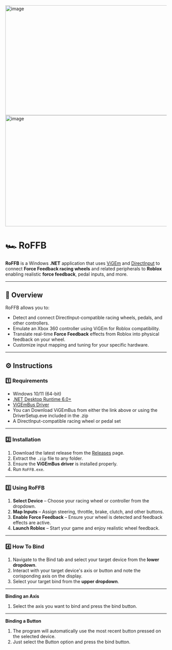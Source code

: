 <img width="780" height="342" alt="image" src="https://github.com/user-attachments/assets/573856d1-1af6-4cc6-9096-ae3b802e91fe" />
<img width="782" height="346" alt="image" src="https://github.com/user-attachments/assets/4a2a11a5-eb0a-4c96-81d0-3b743987b399" />


# 🏎️ RoFFB

**RoFFB** is a Windows **.NET** application that uses [ViGEm](https://vigem.org/) and [DirectInput](https://learn.microsoft.com/en-us/previous-versions/windows/desktop/ee417001(v=vs.85)) to connect **Force Feedback racing wheels** and related peripherals to **Roblox** enabling realistic **force feedback**, pedal inputs, and more.

---

## 📖 Overview

RoFFB allows you to:
- Detect and connect DirectInput-compatible racing wheels, pedals, and other controllers.
- Emulate an Xbox 360 controller using ViGEm for Roblox compatibility.
- Translate real-time **Force Feedback** effects from Roblox into physical feedback on your wheel.
- Customize input mapping and tuning for your specific hardware.

---

## ⚙️ Instructions

### 1️⃣ Requirements
- Windows 10/11 (64-bit)
- [.NET Desktop Runtime 6.0+](https://dotnet.microsoft.com/en-us/download/dotnet/6.0)
- [ViGEmBus Driver](https://vigem.org/download/)
- You can Download ViGEmBus from either the link above or using the DriverSetup.eve included in the .zip
- A DirectInput-compatible racing wheel or pedal set

---

### 2️⃣ Installation
1. Download the latest release from the [Releases](../../releases) page.
2. Extract the `.zip` file to any folder.
3. Ensure the **ViGEmBus driver** is installed properly. 
4. Run `RoFFB.exe`.

---

### 3️⃣ Using RoFFB
1. **Select Device** – Choose your racing wheel or controller from the dropdown.
2. **Map Inputs** – Assign steering, throttle, brake, clutch, and other buttons.
3. **Enable Force Feedback** – Ensure your wheel is detected and feedback effects are active.
4. **Launch Roblox** – Start your game and enjoy realistic wheel feedback.

---

### 4️⃣ How To Bind

1. Navigate to the Bind tab and select your target device from the **lower dropdown**.
2. Interact with your target device's axis or button and note the corisponding axis on the display.
3. Select your target bind from the **upper dropdown**.
---
**Binding an Axis**
1. Select the axis you want to bind and press the bind button.
---
**Binding a Button**
1. The program will automatically use the most recent button pressed on the selected device.
2. Just select the Button option and press the bind button.

